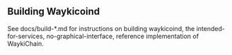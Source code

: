 ## Building Waykicoind

See docs/build-*.md for instructions on building waykicoind,
the intended-for-services, no-graphical-interface, reference
implementation of WaykiChain.